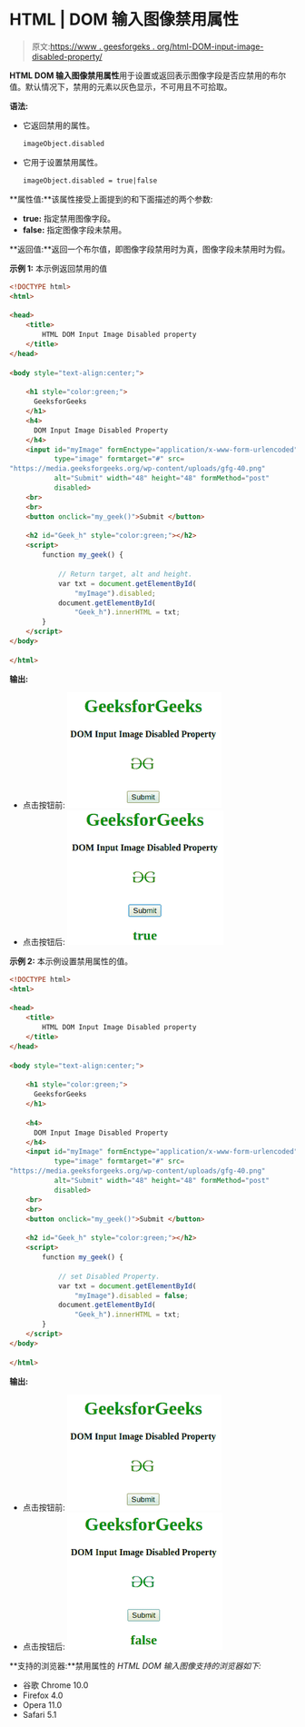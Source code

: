 # HTML | DOM 输入图像禁用属性

> 原文:[https://www . geesforgeks . org/html-DOM-input-image-disabled-property/](https://www.geeksforgeeks.org/html-dom-input-image-disabled-property/)

**HTML DOM 输入图像禁用属性**用于设置或返回表示图像字段是否应禁用的布尔值。默认情况下，禁用的元素以灰色显示，不可用且不可拾取。

**语法:**

*   它返回禁用的属性。

    ```html
    imageObject.disabled
    ```

*   它用于设置禁用属性。

    ```html
    imageObject.disabled = true|false
    ```

**属性值:**该属性接受上面提到的和下面描述的两个参数:

*   **true:** 指定禁用图像字段。
*   **false:** 指定图像字段未禁用。

**返回值:**返回一个布尔值，即图像字段禁用时为真，图像字段未禁用时为假。

**示例 1:** 本示例返回禁用的值

```html
<!DOCTYPE html>
<html>

<head>
    <title>
        HTML DOM Input Image Disabled property
    </title>
</head>

<body style="text-align:center;">

    <h1 style="color:green;"> 
      GeeksforGeeks 
    </h1> 
    <h4>
      DOM Input Image Disabled Property
    </h4>
    <input id="myImage" formEnctype="application/x-www-form-urlencoded" 
           type="image" formtarget="#" src=
"https://media.geeksforgeeks.org/wp-content/uploads/gfg-40.png" 
           alt="Submit" width="48" height="48" formMethod="post"
           disabled>
    <br>
    <br>
    <button onclick="my_geek()">Submit </button>

    <h2 id="Geek_h" style="color:green;"></h2>
    <script>
        function my_geek() {

            // Return target, alt and height. 
            var txt = document.getElementById(
                "myImage").disabled;
            document.getElementById(
                "Geek_h").innerHTML = txt;
        }
    </script>
</body>

</html>
```

**输出:**

*   点击按钮前:
    ![](img/d6e055c5e968479e2eab7fdf67418b09.png)
*   点击按钮后:
    ![](img/097b0a8ea7bc5735cbf40c61bdd38fab.png)

**示例 2:** 本示例设置禁用属性的值。

```html
<!DOCTYPE html>
<html>

<head>
    <title>
        HTML DOM Input Image Disabled property
    </title>
</head>

<body style="text-align:center;">

    <h1 style="color:green;"> 
      GeeksforGeeks 
    </h1>

    <h4>
      DOM Input Image Disabled Property
    </h4>
    <input id="myImage" formEnctype="application/x-www-form-urlencoded" 
           type="image" formtarget="#" src=
"https://media.geeksforgeeks.org/wp-content/uploads/gfg-40.png" 
           alt="Submit" width="48" height="48" formMethod="post"
           disabled>
    <br>
    <br>
    <button onclick="my_geek()">Submit </button>

    <h2 id="Geek_h" style="color:green;"></h2>
    <script>
        function my_geek() {

            // set Disabled Property. 
            var txt = document.getElementById(
                "myImage").disabled = false;
            document.getElementById(
                "Geek_h").innerHTML = txt;
        }
    </script>
</body>

</html>
```

**输出:**

*   点击按钮前:
    ![](img/d6e055c5e968479e2eab7fdf67418b09.png)
*   点击按钮后:
    ![](img/5f69efb0cc7fc3fe8c02af50a3df66c5.png)

**支持的浏览器:**禁用属性的 *HTML DOM 输入图像支持的浏览器如下:*

*   谷歌 Chrome 10.0
*   Firefox 4.0
*   Opera 11.0
*   Safari 5.1